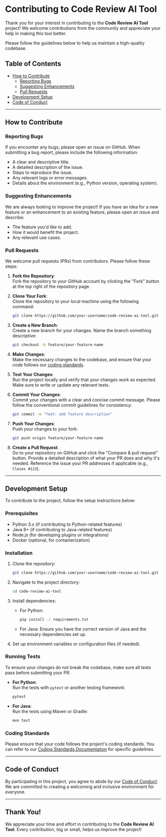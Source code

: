 # Contributing to Code Review AI Tool

Thank you for your interest in contributing to the **Code Review AI Tool** project! We welcome contributions from the community and appreciate your help in making this tool better.

Please follow the guidelines below to help us maintain a high-quality codebase.

## Table of Contents

- [How to Contribute](#how-to-contribute)
  - [Reporting Bugs](#reporting-bugs)
  - [Suggesting Enhancements](#suggesting-enhancements)
  - [Pull Requests](#pull-requests)
- [Development Setup](#development-setup)
- [Code of Conduct](#code-of-conduct)

---

## How to Contribute

### Reporting Bugs

If you encounter any bugs, please open an issue on GitHub. When submitting a bug report, please include the following information:

- A clear and descriptive title.
- A detailed description of the issue.
- Steps to reproduce the issue.
- Any relevant logs or error messages.
- Details about the environment (e.g., Python version, operating system).

### Suggesting Enhancements

We are always looking to improve the project! If you have an idea for a new feature or an enhancement to an existing feature, please open an issue and describe:

- The feature you'd like to add.
- How it would benefit the project.
- Any relevant use cases.

### Pull Requests

We welcome pull requests (PRs) from contributors. Please follow these steps:

1. **Fork the Repository**:  
   Fork the repository to your GitHub account by clicking the "Fork" button at the top right of the repository page.

2. **Clone Your Fork**:  
   Clone the repository to your local machine using the following command:
   ```bash
   git clone https://github.com/your-username/code-review-ai-tool.git
   ```

3. **Create a New Branch**:  
   Create a new branch for your changes. Name the branch something descriptive:
   ```bash
   git checkout -b feature/your-feature-name
   ```

4. **Make Changes**:  
   Make the necessary changes to the codebase, and ensure that your code follows our [coding standards](docs/CODING_STANDARDS.md).

5. **Test Your Changes**:  
   Run the project locally and verify that your changes work as expected. Make sure to write or update any relevant tests.

6. **Commit Your Changes**:  
   Commit your changes with a clear and concise commit message. Please follow the conventional commit guidelines for consistency:
   ```bash
   git commit -m "feat: add feature description"
   ```

7. **Push Your Changes**:  
   Push your changes to your fork:
   ```bash
   git push origin feature/your-feature-name
   ```

8. **Create a Pull Request**:  
   Go to your repository on GitHub and click the "Compare & pull request" button. Provide a detailed description of what your PR does and why it's needed. Reference the issue your PR addresses if applicable (e.g., `Closes #123`).

---

## Development Setup

To contribute to the project, follow the setup instructions below:

### Prerequisites

- Python 3.x (if contributing to Python-related features)
- Java 8+ (if contributing to Java-related features)
- Node.js (for developing plugins or integrations)
- Docker (optional, for containerization)

### Installation

1. Clone the repository:
   ```bash
   git clone https://github.com/your-username/code-review-ai-tool.git
   ```

2. Navigate to the project directory:
   ```bash
   cd code-review-ai-tool
   ```

3. Install dependencies:
   - For Python:
     ```bash
     pip install -r requirements.txt
     ```
   - For Java:
     Ensure you have the correct version of Java and the necessary dependencies set up.

4. Set up environment variables or configuration files (if needed).

### Running Tests

To ensure your changes do not break the codebase, make sure all tests pass before submitting your PR:

- **For Python**:  
   Run the tests with `pytest` or another testing framework:
   ```bash
   pytest
   ```

- **For Java**:  
   Run the tests using Maven or Gradle:
   ```bash
   mvn test
   ```

### Coding Standards

Please ensure that your code follows the project's coding standards. You can refer to our [Coding Standards Documentation](docs/CODING_STANDARDS.md) for specific guidelines.

---

## Code of Conduct

By participating in this project, you agree to abide by our [Code of Conduct](docs/CODE_OF_CONDUCT.md). We are committed to creating a welcoming and inclusive environment for everyone.

---

## Thank You!

We appreciate your time and effort in contributing to the **Code Review AI Tool**. Every contribution, big or small, helps us improve the project!
```
